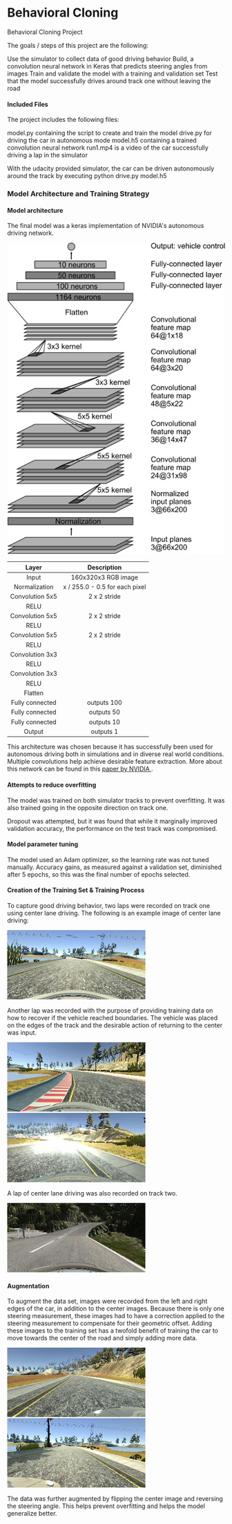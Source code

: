 # Behavioral Cloning

[//]: # (Image References)

[image1]: ./Images/center-driving.jpg  "Center Driving"
[image2]: ./Images/recovery-left.jpg "Recovery Left"
[image3]: ./Images/recovery-right.jpg  "Recovery Right"
[image4]: ./Images/camera-left.jpg "Camera Left"
[image5]: ./Images/camera-right.jpg  "Camera Right"
[image6]: ./Images/cnn-architecture.png  "Architecture"
[image7]: ./Images/center-driving-track2.jpg "Architecture"

Behavioral Cloning Project

The goals / steps of this project are the following:

Use the simulator to collect data of good driving behavior
Build, a convolution neural network in Keras that predicts steering angles from images
Train and validate the model with a training and validation set
Test that the model successfully drives around track one without leaving the road


#### Included Files

The project includes the following files:

model.py containing the script to create and train the model
drive.py for driving the car in autonomous mode
model.h5 containing a trained convolution neural network
run1.mp4 is a video of the car successfully driving a lap in the simulator

With the udacity provided simulator, the car can be driven autonomously around the track by executing
python drive.py model.h5

### Model Architecture and Training Strategy

#### Model architecture

The final model was a keras implementation of NVIDIA's autonomous driving network.

![alt text][image6] 

| Layer         		|     Description	        					| 
|:---------------------:|:---------------------------------------------:| 
| Input         		| 160x320x3 RGB image   					    | 
| Normalization    	    | x / 255.0 - 0.5 for each pixel 	            |
| Convolution 5x5    	| 2 x 2 stride                                  |
| RELU					|												|
| Convolution 5x5    	| 2 x 2 stride                                  |
| RELU					|												|
| Convolution 5x5    	| 2 x 2 stride                                  |
| RELU					|												|
| Convolution 3x3	    |                                               |   									
| RELU					|												|
| Convolution 3x3	    |                                               |   									
| RELU					|												|
| Flatten               |                                               |
| Fully connected		| outputs 100        						    |
| Fully connected		| outputs 50        						    |
| Fully connected		| outputs 10        						    |
| Output		        | outputs 1        						        |


This architecture was chosen because it has successfully been used for autonomous driving both in simulations and in diverse real world conditions. Multiple convolutions help achieve desirable feature extraction. More about this network can be found in this [paper by NVIDIA ](https://arxiv.org/pdf/1604.07316v1.pdf).

#### Attempts to reduce overfitting

The model was trained on both simulator tracks to prevent overfitting. It was also trained going in the opposite direction on track one.

Dropout was attempted, but it was found that while it marginally improved validation accuracy, the performance on the test track was compromised. 

#### Model parameter tuning

The model used an Adam optimizer, so the learning rate was not tuned manually. Accuracy gains, as measured against a validation set, diminished after 5 epochs, so this was the final number of epochs selected.

#### Creation of the Training Set & Training Process

To capture good driving behavior, two laps were recorded on track one using center lane driving. The following is an example image of center lane driving:

![alt text][image1] 

Another lap was recorded with the purpose of providing training data on how to recover if the vehicle reached boundaries. The vehicle was placed on the edges of the track and the desirable action of returning to the center was input.

![alt text][image2] ![alt text][image3] 

A lap of center lane driving was also recorded on track two.

![alt text][image7] 

#### Augmentation
To augment the data set, images were recorded from the left and right edges of the car, in addition to the center images. Because there is only one steering measurement, these images had to have a correction applied to the steering measurement to compensate for their geometric offset. 
Adding these images to the training set has a twofold benefit of training the car to move towards the center of the road and simply adding more data.

![alt text][image4] ![alt text][image5] 

The data was further augmented by flipping the center image and reversing the steering angle. This helps prevent overfitting and helps the model generalize better.
